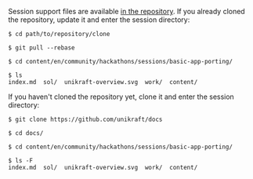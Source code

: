 Session support files are available [in the repository](https://github.com/unikraft/docs).
If you already cloned the repository, update it and enter the session directory:

```console
$ cd path/to/repository/clone

$ git pull --rebase

$ cd content/en/community/hackathons/sessions/basic-app-porting/

$ ls
index.md  sol/  unikraft-overview.svg  work/  content/
```

If you haven't cloned the repository yet, clone it and enter the session directory:

```console
$ git clone https://github.com/unikraft/docs

$ cd docs/

$ cd content/en/community/hackathons/sessions/basic-app-porting/

$ ls -F
index.md  sol/  unikraft-overview.svg  work/  content/
```
